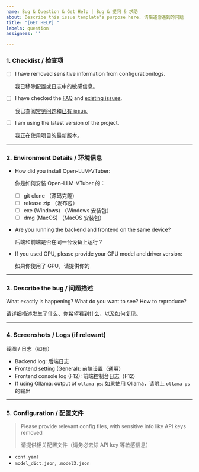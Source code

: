 ```yaml
---
name: Bug & Question & Get Help | Bug & 提问 & 求助
about: Describe this issue template's purpose here. 请描述你遇到的问题
title: "[GET HELP] "
labels: question
assignees: ''

---
```


### 1. Checklist / 检查项

- [ ]  I have removed sensitive information from configuration/logs.
    
    我已移除配置或日志中的敏感信息。
    
- [ ]  I have checked the [FAQ](https://docs.llmvtuber.com/docs/faq/) and [existing issues](https://github.com/Open-LLM-VTuber/Open-LLM-VTuber/issues).
    
    我已查阅[常见问题](https://docs.llmvtuber.com/docs/faq/)和[已有 issue](https://github.com/Open-LLM-VTuber/Open-LLM-VTuber/issues)。
    
- [ ]  I am using the latest version of the project.
    
    我正在使用项目的最新版本。
    

---

### 2. Environment Details / 环境信息

- How did you install Open-LLM-VTuber:
    
    你是如何安装 Open-LLM-VTuber 的：
    
    - [ ]  git clone （源码克隆）
    - [ ]  release zip （发布包）
    - [ ]  exe (Windows) （Windows 安装包）
    - [ ]  dmg (MacOS) （MacOS 安装包）
- Are you running the backend and frontend on the same device?
    
    后端和前端是否在同一台设备上运行？
    
- If you used GPU, please provide your GPU model and driver version:
    
    如果你使用了 GPU，请提供你的
    

---

### 3. Describe the bug / 问题描述

What exactly is happening? What do you want to see? How to reproduce?

请详细描述发生了什么、你希望看到什么，以及如何复现。

---

### 4. Screenshots / Logs (if relevant)

截图 / 日志（如有）

- Backend log: 后端日志
- Frontend setting (General): 前端设置（通用）
- Frontend console log (F12): 前端控制台日志（F12）
- If using Ollama: output of `ollama ps`:
如果使用 Ollama，请附上 `ollama ps` 的输出

---

### 5. Configuration / 配置文件

> Please provide relevant config files, with sensitive info like API keys removed
> 
> 请提供相关配置文件（请务必去除 API key 等敏感信息）
> 
- `conf.yaml`
- `model_dict.json`, `.model3.json`
